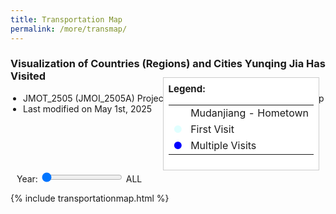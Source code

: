 ```yaml
---
title: Transportation Map
permalink: /more/transmap/
---
```


<style>
.intro{
font-family:times;
font-size:21px;
}
</style>

<script>
if (window !== window.top) {
  document.querySelectorAll('body *:not(#map):not(#map *)').forEach(e => e.style.display = 'none');
  document.documentElement.style.height = '100%';
  document.body.style.height = '100%';
  const map = document.getElementById('map');
  if (map) map.style.height = '100%';
}
</script>

### Visualization of Countries (Regions) and Cities Yunqing Jia Has Visited

<ul style="list-style-type: disc; padding-left: 20px;">
  <li>JMOT_2505 (JMOI_2505A) Project powered by Leaflet & OpenStreetMap</li>
  <li>Last modified on May 1st, 2025</li>
</ul>

<br>

<div style="height: 50px;"></div>

<div style="margin: 10px; position: relative;">
  <label for="yearSlider">Year:</label>
  <input type="range" id="yearSlider" min="1997" max="{{ site.time | date: '%Y' }}" step="1" value="1997">
  <span id="yearLabel">ALL</span>

  <div id="legend" style="background: white; padding: 8px; border: 1px solid #ccc; position: absolute; top: -150px; right: 0px; z-index: 1000; font-size: 15px;">
  <b>Legend:</b>
  <table style="border-collapse: collapse;">
    <tr style="border: none;">
      <td style="border: none; padding-right: 5px; text-align: center;">
        <i class="fa fa-home" style="color: rgb(97,170,227);"></i>
      </td>
      <td style="border: none;">Mudanjiang - Hometown</td>
    </tr>
    <tr style="border: none;">
      <td style="border: none; padding-right: 5px; text-align: center;">
        <span style="color: rgb(224,255,255);">●</span>
      </td>
      <td style="border: none;">First Visit</td>
    </tr>
    <tr style="border: none;">
      <td style="border: none; padding-right: 5px; text-align: center;">
        <span style="color: blue;">●</span>
      </td>
      <td style="border: none;">Multiple Visits</td>
    </tr>
  </table>
  </div>

</div>

{% include transportationmap.html %}




